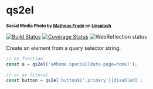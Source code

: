 # qs2el

<sup>**Social Media Photo by [Matheus Frade](https://unsplash.com/@matheusfrade) on [Unsplash](https://unsplash.com/)**</sup>

[![Build Status](https://travis-ci.com/WebReflection/qs2el.svg?branch=master)](https://travis-ci.com/WebReflection/qs2el) [![Coverage Status](https://coveralls.io/repos/github/WebReflection/qs2el/badge.svg?branch=master)](https://coveralls.io/github/WebReflection/qs2el?branch=master) ![WebReflection status](https://offline.report/status/webreflection.svg)


Create an element from a query selector string.

```js
// as function
const a = qs2el('a#home.special[data-page=home]');

// or as literal
const button = qs2el`button${'.primary'}[disabled]`;
```
